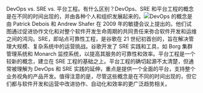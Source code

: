 DevOps vs. SRE vs. 平台工程。有什么区别？DevOps、SRE 和平台工程的概念是在不同的时间出现的，并由各种个人和组织发展起来的。![](images/devops-sre-platform.jpg)DevOps 的概念是由 Patrick Debois 和 Andrew Shafer 在 2009 年的敏捷会议上提出的。他们试图通过促进协作文化和对整个软件开发生命周期的共同责任来弥合软件开发和运维之间的鸿沟。SRE，即站点可靠性工程，是谷歌在 21 世纪初首创的，旨在解决管理大规模、复杂系统中的运营挑战。谷歌开发了 SRE 实践和工具，如 Borg 集群管理系统和 Monarch 监控系统，以提高其服务的可靠性和效率。平台工程是一个较新的概念，建立在 SRE 工程的基础之上。平台工程的确切起源不太清楚，但通常被理解为 DevOps 和 SRE 实践的延伸，重点是提供一个全面的平台，支持整个业务视角的产品开发。值得注意的是，尽管这些概念是在不同的时间出现的，但它们都与软件开发和运营中改进协作、自动化和效率的更广泛趋势相关。